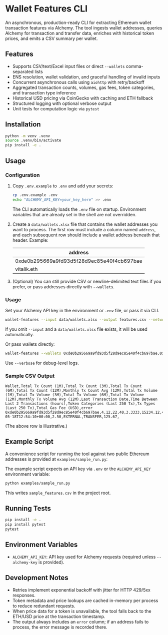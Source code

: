 # Wallet Features CLI

An asynchronous, production-ready CLI for extracting Ethereum wallet transaction features via Alchemy. The tool ingests wallet addresses, queries Alchemy for transaction and transfer data, enriches with historical token prices, and emits a CSV summary per wallet.

## Features

- Supports CSV/text/Excel input files or direct `--wallets` comma-separated lists
- ENS resolution, wallet validation, and graceful handling of invalid inputs
- Concurrent asynchronous calls using `aiohttp` with retry/backoff
- Aggregated transaction counts, volumes, gas fees, token categories, and transaction type inference
- Historical USD pricing via CoinGecko with caching and ETH fallback
- Structured logging with optional verbose output
- Unit tests for computation logic via `pytest`

## Installation

```bash
python -m venv .venv
source .venv/bin/activate
pip install -e .
```

## Usage

### Configuration

1. Copy `.env.example` to `.env` and add your secrets:

   ```bash
   cp .env.example .env
   echo "ALCHEMY_API_KEY=your_key_here" >> .env
   ```

   The CLI automatically loads the `.env` file on startup. Environment variables that are already set in the shell are not overridden.

2. Create a `data/wallets.xlsx` file that contains the wallet addresses you want to process. The first row must include a column named `address`, and each subsequent row should include a wallet address beneath that header. Example:

   | address                        |
   | ----------------------------- |
   | 0xde0b295669a9fd93d5f28d9ec85e40f4cb697bae |
   | vitalik.eth                    |

3. (Optional) You can still provide CSV or newline-delimited text files if you prefer, or pass addresses directly with `--wallets`.

### Usage

Set your Alchemy API key in the environment or `.env` file, or pass it via CLI.

```bash
wallet-features --input data/wallets.xlsx --output features.csv --network eth-mainnet --concurrency 8
```

If you omit `--input` and a `data/wallets.xlsx` file exists, it will be used automatically.

Or pass wallets directly:

```bash
wallet-features --wallets 0xde0b295669a9fd93d5f28d9ec85e40f4cb697bae,0xddbd1b7b8d1d6f7a5b7d6400bfb9ffbff7c8db8f --output features.csv
```

Use `--verbose` for debug-level logs.

### Sample CSV Output

```
Wallet,Total Tx Count (1M),Total Tx Count (3M),Total Tx Count (6M),Total Tx Count (12M),Monthly Tx Count Avg (12M),Total Tx Volume (1M),Total Tx Volume (3M),Total Tx Volume (6M),Total Tx Volume (12M),Monthly Tx Volume Avg (12M),Last Transaction Date,Time Between Last 2 Transactions (hours),Token Categories (Last 250 Tx),Tx Types (Last 250 Tx),Total Gas Fee (USD),error
0xde0b295669a9fd93d5f28d9ec85e40f4cb697bae,4,12,22,40,3.3333,15234.12,45012.85,80021.44,145000.75,12083.3958,2024-05-18T12:54:10+00:00,2.50,EXTERNAL,TRANSFER,125.67,
```

(The above row is illustrative.)

## Example Script

A convenience script for running the tool against two public Ethereum addresses is provided at `examples/sample_run.py`:

The example script expects an API key via `.env` or the `ALCHEMY_API_KEY` environment variable:

```bash
python examples/sample_run.py
```

This writes `sample_features.csv` in the project root.

## Running Tests

```bash
pip install -e .
pip install pytest
pytest
```

## Environment Variables

- `ALCHEMY_API_KEY`: API key used for Alchemy requests (required unless `--alchemy-key` is provided).

## Development Notes

- Retries implement exponential backoff with jitter for HTTP 429/5xx responses.
- Token metadata and price lookups are cached in-memory per process to reduce redundant requests.
- When price data for a token is unavailable, the tool falls back to the ETH/USD price at the transaction timestamp.
- The output always includes an `error` column; if an address fails to process, the error message is recorded there.

